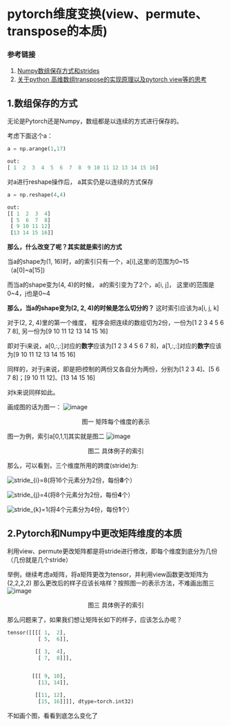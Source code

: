 # pytorch维度变换(view、permute、transpose的本质)
### 参考链接
1. [Numpy数组保存方式和strides](https://zhuanlan.zhihu.com/p/56684539)
2. [关于python 高维数组transpose的实现原理以及pytorch view等的思考](https://blog.csdn.net/normol/article/details/88555804)
## 1.数组保存的方式
无论是Pytorch还是Numpy，数组都是以连续的方式进行保存的。

考虑下面这个a：
```python
a = np.arange(1,17)

out:
[ 1  2  3  4  5  6  7  8  9 10 11 12 13 14 15 16]

```
对a进行reshape操作后， a其实仍是以连续的方式保存
```python
a = np.reshape(4,4)

out:
[[ 1  2  3  4]
 [ 5  6  7  8]
 [ 9 10 11 12]
 [13 14 15 16]]
```
**那么，什么改变了呢？其实就是索引的方式**

当a的shape为(1, 16)时，a的索引只有一个，a[i],这里i的范围为0~15（a[0]~a[15])

而当a的shape变为(4, 4)的时候， a的索引变为了2个，a[i, j]， 这里i的范围是0~4，j也是0~4

**那么，当a的shape变为(2, 2, 4)的时候是怎么切分的？**
这时索引应该为a[i, j, k]

对于(2, 2, 4)里的第一个维度， 程序会把连续的数组切为2份，一份为[1  2  3  4  5  6  7  8], 另一份为[9 10 11 12 13 14 15 16]

即对于i来说，a[0,:,:]对应的**数字**应该为[1  2  3  4  5  6  7  8]，a[1,:,:]对应的**数字**应该为[9 10 11 12 13 14 15 16]

同样的，对于j来说，即是把i控制的两份又各自分为两份，分别为[1  2  3  4]、[5  6  7  8]；[9 10 11 12]、[13 14 15 16]

对k来说同样如此。

画成图的话为图一：
![image](https://user-images.githubusercontent.com/42695873/141111573-3d66575a-ae46-4260-9604-c9291cf5e6b3.png)
<p align="center">图一 矩阵每个维度的表示</p>


图一为例，索引a[0,1,1]其实就是图二
![image](https://user-images.githubusercontent.com/42695873/141111525-1d1404f9-9d79-4bd0-a035-c0570b82fdc6.png)
<p align="center">图二 具体例子的索引</p>


那么，可以看到，三个维度所用的跨度(stride)为:

<img src="https://latex.codecogs.com/svg.image?&space;stride_{i}=8" title=" stride_{i}=8" />(将16个元素分为2份，每份**8**个）

<img src="https://latex.codecogs.com/svg.image?&space;stride_{j}=4" title=" stride_{j}=4" />(将8个元素分为2份，每份**4**个）

<img src="https://latex.codecogs.com/svg.image?&space;stride_{k}=1" title=" stride_{k}=1" />(将4个元素分为4份，每份**1**个）

## 2.Pytorch和Numpy中更改矩阵维度的本质
利用view、permute更改矩阵都是将stride进行修改，即每个维度到底分为几份（几份就是几个stride）

举例，继续考虑a矩阵，将a矩阵更改为tensor，并利用view函数更改矩阵为(2,2,2,2)
那么更改后的样子应该长啥样？按照图一的表示方法，不难画出图三
![image](https://user-images.githubusercontent.com/42695873/141112174-e41e5cbe-7c68-4ef3-9c9e-890ab9d6140c.png)
<p align="center">图三 具体例子的索引</p>

那么问题来了，如果我们想让矩阵长如下的样子，应该怎么办呢？
```python
tensor([[[[ 1,  2],
          [ 5,  6]],

         [[ 3,  4],
          [ 7,  8]]],


        [[[ 9, 10],
          [13, 14]],

         [[11, 12],
          [15, 16]]]], dtype=torch.int32)
```
不如画个图，看看到底怎么变化了

